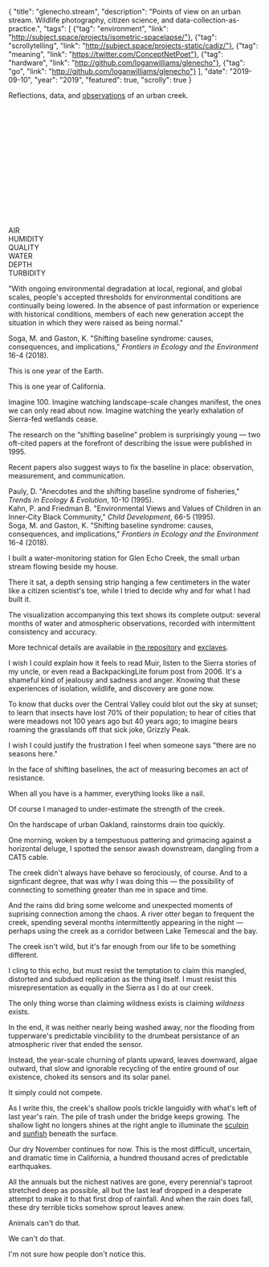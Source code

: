 {
"title": "glenecho.stream",
"description": "Points of view on an urban stream. Wildlife photography, citizen science, and data-collection-as-practice.",
"tags": [
{"tag": "environment", "link": "http://subject.space/projects/isometric-spacelapse/"},
{"tag": "scrollytelling", "link": "http://subject.space/projects-static/cadiz/"},
{"tag": "meaning", "link": "https://twitter.com/ConceptNetPoet"},
{"tag": "hardware", "link": "http://github.com/loganwilliams/glenecho"},
{"tag": "go", "link": "http://github.com/loganwilliams/glenecho"} ],
"date": "2019-09-10",
"year": "2019",
"featured": true,
"scrolly": true
}

<div class="intro">
  Reflections, data, and <a href="#observations">observations</a> of an urban
  creek.
</div>

<script src="https://unpkg.com/intersection-observer@0.5.1/intersection-observer.js"></script>
<script src="https://unpkg.com/scrollama"></script>
<script src="https://d3js.org/d3.v5.min.js"></script>
<script src="https://cdnjs.cloudflare.com/ajax/libs/moment.js/2.24.0/moment.min.js"></script>

<div id="vizcontainer">
  <div id="viz">
    <svg width="900" height="450"></svg>
    <div id="date">
      <div class="row date"><div class="datevalue"></div></div>
      <div class="row air">
        <div class="airt value">
            <div class="label">AIR</div>
            <div class="inner"></div>
        </div>
        <div class="airh value">
            <div class="label">HUMIDITY</div>
            <div class="inner"></div>
        </div>
        <div class="airv value">
            <div class="label">QUALITY</div>
            <div class="inner"></div>
        </div>
      </div>
      <div class="row water">
        <div class="watert value">
            <div class="label">WATER</div>
            <div class="inner"></div>
        </div>
        <div class="waterd value">
            <div class="label">DEPTH</div>
            <div class="inner"></div>
        </div>
        <div class="wateru value">
            <div class="label">TURBIDITY</div>
            <div class="inner"></div>
        </div>
      </div>
    </div>
  </div>
</div>

<div id="image">
  <img id="imageimg" />
</div>
<div id="text">
  <div class="block" step-data="shifting-baseline">
    <p>
      "With ongoing environmental degradation at local, regional, and global
      scales, people's accepted thresholds for environmental conditions are
      continually being lowered. In the absence of past information or
      experience with historical conditions, members of each new generation
      accept the situation in which they were raised as being normal."
    </p>
    <p class="citation">
      Soga, M. and Gaston, K. "Shifting baseline syndrome: causes, consequences,
      and implications," <em>Frontiers in Ecology and the Environment</em> 16-4
      (2018).
    </p>
  </div>
  <div
    class="block"
    step-data="earth-breathing"
    step-credit='Animation by <a href="http://www.datasketch.es/april/code/nadieh/">Nadieh Bremer</a>.'
  >
    <p>This is one year of the Earth.</p>
  </div>
  <div
    class="block"
    step-data="california-breathing"
    step-credit='Data from <a href="https://www.ospo.noaa.gov/Operations/GOES/15/index.html">NOAA&#39;s GOES-15</a>. For more, see <a href="http://fog.today/fogust">Fogust</a>.'
  >
    <p>This is one year of California.</p>
  </div>
  <div
    class="block"
    step-data="wetland-loss"
    step-credit="Carle, D. <em>Introduction to Water in California</em>. (2004)"
  >
    <p>
      Imagine 100. Imagine watching landscape-scale changes manifest, the ones we can only
      read about now. Imagine watching the yearly exhalation of
      Sierra-fed wetlands cease.
    </p>
  </div>
  <div class="block" step-data-type="viz" step-data="anywhere">
    <p>
      The research on the “shifting baseline” problem is surprisingly young —
      two oft-cited papers at the forefront of describing the issue were
      published in 1995.
    </p>
    <p>
      Recent papers also suggest ways to fix the baseline in place: observation,
      measurement, and communication.
    </p>
    <p class="citation">
      Pauly, D. "Anecdotes and the shifting baseline syndrome of fisheries,"
      <em>Trends in Ecology & Evolution</em>, 10-10 (1995).<br />
      Kahn, P. and Friedman B. "Environmental Views and Values of Children in an
      Inner‐City Black Community," <em>Child Development</em>, 66-5 (1995).<br />
      Soga, M. and Gaston, K. "Shifting baseline syndrome: causes, consequences,
      and implications," <em>Frontiers in Ecology and the Environment</em> 16-4
      (2018).
    </p>
  </div>
  <div class="block" step-data-type="viz" step-data="anywhere">
    <p>
      I built a water-monitoring station for Glen Echo Creek, the small urban
      stream flowing beside my house.
    </p>
    <p>
      There it sat, a depth sensing strip hanging a few centimeters in the water
      like a citizen scientist's toe, while I tried to decide why and for what I
      had built it.
    </p>
    <p>
      The visualization accompanying this text shows its complete output:
      several months of water and atmospheric observations, recorded with
      intermittent consistency and accuracy.
    </p>
    <p class="citation">
      More technical details are available in
      <a href="https://github.com/loganwilliams/glenecho">the repository</a> and
      <a href="http://exclav.es">exclaves</a>.
    </p>
  </div>
  <div
    class="block"
    step-data="grizzly"
    step-credit='Illustration by <a href="https://heydaybooks.com/book/a-state-of-change/">Laura Cunningham</a>. (It&#39;s a wonderful book!)'
  >
    <p>
      I wish I could explain how it feels to read Muir, listen to the Sierra
      stories of my uncle, or even read a BackpackingLite forum post from 2006.
      It's a shameful kind of jealousy and sadness and anger. Knowing that these
      experiences of isolation, wildlife, and discovery are gone now.
    </p>
    <p>
      To know that ducks over the Central Valley could blot out the sky at
      sunset; to learn that insects have lost 70% of their population; to hear of cities
    that were meadows not 100 years ago but 40 years ago; to imagine bears
      roaming the grasslands off that sick joke, Grizzly Peak.
    </p>
  </div>
  <div class="block" step-data="seasons">
    <p>
      I wish I could justify the frustration I feel when someone says
      "there are no seasons here."
    </p>
  </div>
  <div class="block" step-data="measuring">
    <p>
      In the face of shifting baselines, the act of measuring becomes an act of
      resistance.
    </p>
  </div>
  <div class="block" step-data="block-diagram">
    <p>
      When all you have is a hammer, everything looks like a nail.
    </p>
  </div>
  <div class="block" step-data="flood">
    <p>
      Of course I managed to under-estimate the strength of the creek.
    </p>
  </div>
  <div class="block" step-data="map">
    <p>
      On the hardscape of urban Oakland, rainstorms drain too quickly.
    </p>
  </div>
  <div class="block" step-data-type="viz" step-data="3600">
    <p>
      One morning, woken by a tempestuous pattering and grimacing against a
      horizontal deluge, I spotted the sensor awash downstream, dangling from a
      CAT5 cable.
    </p>
  </div>
  <div class="block" step-data="historic-map">
    <p>
      The creek didn't always have behave so ferociously, of course. And to a
      signficant degree, that was
      <em>why</em> I was doing this &mdash; the possibility of connecting to
      something greater than me in space and time.
    </p>
  </div>
  <div class="block" step-data="otter" step-data-type="video">
    <p>
      And the rains did bring some welcome and unexpected moments of suprising
      connection among the chaos. A river otter began to frequent the creek,
      spending several months intermittently appearing in the night &mdash;
      perhaps using the creek as a corridor between Lake Temescal and the bay.
    </p>
  </div>
  <div class="block" step-data="spacelapse">
    <p>
      The creek isn't wild, but it's far enough from our life to be something
      different.
    </p>
  </div>
  <div class="block" step-data="road">
    <p>
      I cling to this echo, but must resist the temptation to claim this
      mangled, distorted and subdued replication as the thing itself. I must
      resist this misrepresentation as equally in the Sierra as I do at our
      creek.
    </p>
    <p>
      The only thing worse than claiming wildness exists is claiming
      <em>wildness</em> exists.
    </p>
  </div>
  <div class="block" step-data="10900" step-data-type="viz">
    <p>
      In the end, it was neither nearly being washed away, nor the flooding from
      tupperware's predictable vincibility to the drumbeat persistance of an
      atmospheric river that ended the sensor.
    </p>
  </div>
  <div class="block" step-data="earth-churn" step-credit='<a href="https://livemap.mpgranch.com/v2/">MPG Ranch</a>'>
    <p>
      Instead, the year-scale churning of plants upward, leaves downward, algae
      outward, that slow and ignorable recycling of the entire ground of our
      existence, choked its sensors and its solar panel.
    </p>
    <p>It simply could not compete.</p>
  </div>
  <div class="block" step-data="sunfish" step-data-type="video">
    <p>
      As I write this, the creek's shallow pools trickle languidly with what's
      left of last year's rain. The pile of trash under the bridge keeps
      growing. The shallow light no longers shines at the right angle to
      illuminate the
      <a href="https://www.inaturalist.org/observations/29664665">sculpin</a>
      and
      <a href="https://www.inaturalist.org/observations/29664402">sunfish</a>
      beneath the surface.
    </p>
  </div>
  <div class="block" step-data="autumn">
    <p>
      Our dry November continues for now. This is the most difficult, uncertain,
      and dramatic time in California, a hundred thousand acres of predictable
      earthquakes.
    </p>
    <p>
      All the annuals but the nichest natives are gone, every perennial's
      taproot stretched deep as possible, all but the last leaf dropped in a
      desperate attempt to make it to that first drop of rainfall. And when the
      rain does fall, these dry terrible ticks somehow sprout leaves anew.
    </p>
  </div>
  <div class="block" step-data="raccoon" step-data-type="video">
    <p>
      Animals can't do that.
    </p>
    <p>We can't do that.</p>
    <p>I'm not sure how people don't notice this.</p>
  </div>

  <div class="block end" step-end="true" id="observations">
    <div id="videomatrix"></div>
  </div>
</div>

<script src="./viz.js"></script>
<script src="./scrolly.js"></script>
